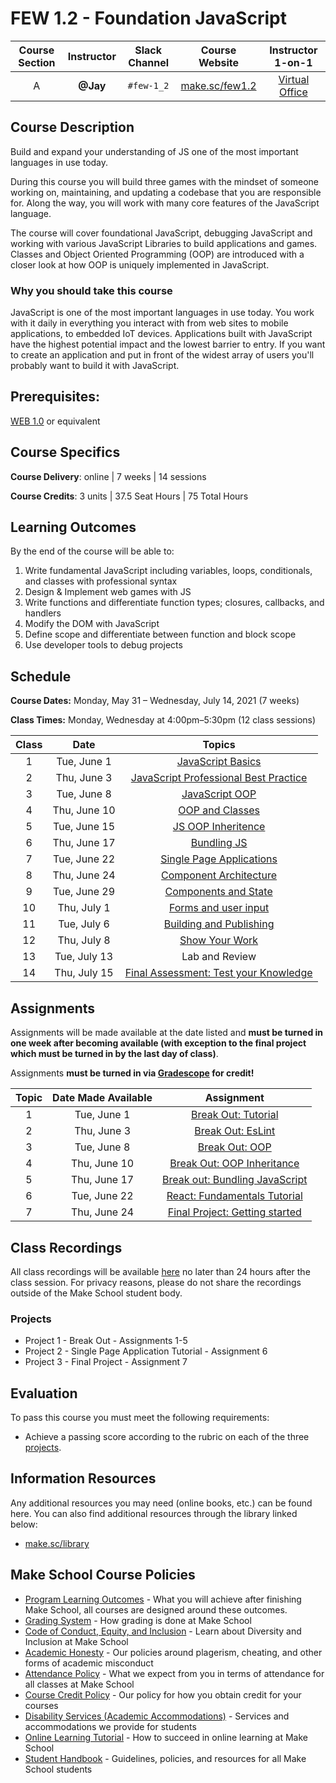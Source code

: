 # FEW 1.2 - Foundation JavaScript

| Course Section | Instructor | Slack Channel | Course Website | Instructor 1-on-1 |
| :---: | :---: | :---: | :---: | :---: |
| A | **@Jay** | `#few-1_2` | [make.sc/few1.2](https://join.slack.com/share/zt-lbncudk5-BDpt5WqMBlcULpOf1f4IuQ) | [Virtual Office](https://make.sc/jay-zoom) |

## Course Description

Build and expand your understanding of JS one of the most important languages in use today. 

During this course you will build three games with the mindset of someone working on, maintaining, and updating a codebase that you are responsible for. Along the way, you will work with many core features of the JavaScript language.

The course will cover foundational JavaScript, debugging JavaScript and working with various JavaScript Libraries to build applications and games. Classes and Object Oriented Programming (OOP) are introduced with a closer look at how OOP is uniquely implemented in JavaScript.  

### Why you should take this course

JavaScript is one of the most important languages in use today. You work with it daily in everything you interact with from web sites to mobile applications, to embedded IoT devices. Applications built with JavaScript have the highest potential impact and the lowest barrier to entry. If you want to create an application and put in front of the widest array of users you'll probably want to build it with JavaScript.

## Prerequisites:  

[WEB 1.0](https://github.com/Make-School-Courses/WEB-1.0-Web-Foundations) or equivalent

## Course Specifics

**Course Delivery**: online | 7 weeks | 14 sessions

**Course Credits**: 3 units | 37.5 Seat Hours | 75 Total Hours

## Learning Outcomes

By the end of the course will be able to:

1. Write fundamental JavaScript including variables, loops, conditionals, and classes with professional syntax
1. Design & Implement web games with JS
1. Write functions and differentiate function types; closures, callbacks, and handlers
1. Modify the DOM with JavaScript
1. Define scope and differentiate between function and block scope
1. Use developer tools to debug projects

## Schedule

**Course Dates:** Monday, May 31 – Wednesday, July 14, 2021 (7 weeks)

**Class Times:** Monday, Wednesday at 4:00pm–5:30pm (12 class sessions)

| Class |          Date          |                 Topics                  |
|:-----:|:----------------------:|:---------------------------------------:|
|  1 |  Tue, June 1         | [JavaScript Basics](Lessons/Lesson-01.md) | [Break Out: Tutorial](Assignments/Assignment-1-Break-Out.md) | 
|  2 |  Thu, June 3         | [JavaScript Professional Best Practice](Lessons/Lesson-02.md) | [Break Out: EsLint](Assignments/Assignment-2-EsLint.md) |
|  3 |  Tue, June 8         | [JavaScript OOP](Lessons/Lesson-03.md) | [Break Out: OOP](Assignments/Assignment-3-OOP.md) |
|  4 |  Thu, June 10        | [OOP and Classes](Lessons/Lesson-04.md) | [Break Out: OOP Inheritance](Assignments/Assignment-4-Inheritance.md) |
|  5 |  Tue, June 15        | [JS OOP Inheritence](Lessons/Lesson-05.md) | Lab |
|  6 |  Thu, June 17        | [Bundling JS](Lessons/Lesson-06.md) | [Break out: Bundling JavaScript](Assignments/Assignment-5-bundling.md) |
|  7 |  Tue, June 22        | [Single Page Applications](Lessons/Lesson-07.md) | [React: Fundamentals Tutorial](Assignments/Assignment-6-react-fundamentals.md) |
|  8 |  Thu, June 24        | [Component Architecture](Lessons/Lesson-08.md) | [Final Project: Getting started](./Assignments/Assignment-7-fina-project.md) |
|  9 |  Tue, June 29        | [Components and State](Lessons/Lesson-09.md) | - |
| 10 |  Thu, July 1         | [Forms and user input](Lessons/Lesson-10.md) | - | 
| 11 |  Tue, July 6         | [Building and Publishing](Lessons/Lesson-11.md) | - |
| 12 |  Thu, July 8         | [Show Your Work](Lessons/Lesson-12.md) | - |
| 13 |  Tue, July 13        | Lab and Review | - |
| 14 |  Thu, July 15        | [Final Assessment: Test your Knowledge](Lessons/Lesson-13.md) | - |


## Assignments

Assignments will be made available at the date listed and **must be turned in one week after becoming available (with exception to the final project which must be turned in by the last day of class)**.

Assignments **must be turned in via [Gradescope](https://gradescope.com) for credit!**

| Topic | Date Made Available | Assignment |
| :---: | :-----------------: | :--------: |
| 1 |  Tue, June 1 |  [Break Out: Tutorial](Assignments/Assignment-1-Break-Out.md) | 
| 2 |  Thu, June 3  | [Break Out: EsLint](Assignments/Assignment-2-EsLint.md) |
| 3 |  Tue, June 8  | [Break Out: OOP](Assignments/Assignment-3-OOP.md) |
| 4 |  Thu, June 10   | [Break Out: OOP Inheritance](Assignments/Assignment-4-Inheritance.md) |
| 5 |  Thu, June 17  | [Break out: Bundling JavaScript](Assignments/Assignment-5-bundling.md) |
| 6 |  Tue, June 22  | [React: Fundamentals Tutorial](Assignments/Assignment-6-react-fundamentals.md) |
| 7 |  Thu, June 24  | [Final Project: Getting started](./Assignments/Assignment-7-fina-project.md) |



## Class Recordings

All class recordings will be available [here](https://drive.google.com/drive/folders/15gooeULA5qDnf6icbConWJTzNl5xPPPj?usp=sharing) no later than 24 hours after the class session. For privacy reasons, please do not share the recordings outside of the Make School student body.

### Projects

- Project 1 - Break Out - Assignments 1-5
- Project 2 - Single Page Application Tutorial - Assignment 6
- Project 3 - Final Project - Assignment 7

## Evaluation

To pass this course you must meet the following requirements:

- Achieve a passing score according to the rubric on each of the three [projects](#projects).

##  Information Resources

Any additional resources you may need (online books, etc.) can be found here. You can also find additional resources through the library linked below:

- [make.sc/library](http://make.sc/library)

## Make School Course Policies

- [Program Learning Outcomes](https://make.sc/program-learning-outcomes) - What you will achieve after finishing Make School, all courses are designed around these outcomes.
- [Grading System](https://make.sc/grading-system) - How grading is done at Make School
- [Code of Conduct, Equity, and Inclusion](https://make.sc/code-of-conduct) - Learn about Diversity and Inclusion at Make School
- [Academic Honesty](https://make.sc/academic-honesty-policy) - Our policies around plagerism, cheating, and other forms of academic misconduct
- [Attendance Policy](https://make.sc/attendance-policy) - What we expect from you in terms of attendance for all classes at Make School
- [Course Credit Policy](https://make.sc/course-credit-policy) - Our policy for how you obtain credit for your courses
- [Disability Services (Academic Accommodations)](https://make.sc/disability-services) - Services and accommodations we provide for students
- [Online Learning Tutorial](https://make.sc/online-learning-tutorial) - How to succeed in online learning at Make School
- [Student Handbook](https://make.sc/student-handbook) - Guidelines, policies, and resources for all Make School students

